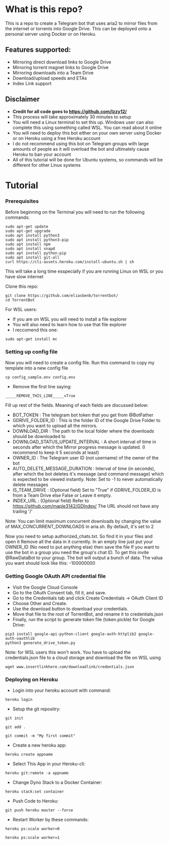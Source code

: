 # What is this repo?
This is a repo to create a Telegram bot that uses aria2 to mirror files from the internet or torrents into Google Drive. This can be deployed onto a personal server using Docker or on Heroku.

## Features supported:
- Mirroring direct download links to Google Drive
- Mirroring torrent magnet links to Google Drive
- Mirroring downloads into a Team Drive
- Download/upload speeds and ETAs
- Index Link support

## Disclaimer
- **Credit for all code goes to https://github.com/lzzy12/**
- This process will take approximately 30 minutes to setup
- You will need a Linux terminal to set this up. Windows user can also complete this using something called WSL. You can read about it online
- You will need to deploy this bot either on your own server using Docker or on Heroku using a free Heroku account
- I do not recommend using this bot on Telegram groups with large amounts of people as it will overload the bot and ultimately cause Heroku to ban your account
- All of this tutorial will be done for Ubuntu systems, so commands will be different for other Linux systems

# Tutorial
### Prerequisites
Before beginning on the Terminal you will need to run the following commands:
```
sudo apt-get update
sudo apt-get upgrade
sudo apt install python3
sudo apt install python3-pip
sudo apt install npm
sudo apt install snapd
sudo apt install python-pip
sudo apt install git-all
curl https://cli-assets.heroku.com/install-ubuntu.sh | sh
```
This will take a long time esspecially if you are running Linux on WSL or you have slow internet

Clone this repo:
```
git clone https://github.com/eliasbenb/torrentbot/
cd TorrentBot
```
For WSL users:
- If you are on WSL you will need to install a file explorer
- You will also need to learn how to use that file explorer
- I reccomend this one:
```
sudo apt-get install mc
```
### Setting up config file
Now you will need to create a config file. Run this command to copy my template into a new config file
```
cp config_sample.env config.env
```
- Remove the first line saying:
```
_____REMOVE_THIS_LINE_____=True
```
Fill up rest of the fields. Meaning of each fields are discussed below:
- BOT_TOKEN : The telegram bot token that you get from @BotFather
- GDRIVE_FOLDER_ID : This is the folder ID of the Google Drive Folder to which you want to upload all the mirrors.
- DOWNLOAD_DIR : The path to the local folder where the downloads should be downloaded to
- DOWNLOAD_STATUS_UPDATE_INTERVAL : A short interval of time in seconds after which the Mirror progress message is updated. (I recommend to keep it 5 seconds at least)  
- OWNER_ID : The Telegram user ID (not username) of the owner of the bot
- AUTO_DELETE_MESSAGE_DURATION : Interval of time (in seconds), after which the bot deletes it's message (and command message) which is expected to be viewed instantly. Note: Set to -1 to never automatically delete messages
- IS_TEAM_DRIVE : (Optional field) Set to "True" if GDRIVE_FOLDER_ID is from a Team Drive else False or Leave it empty. 
- INDEX_URL : (Optional field) Refer to https://github.com/maple3142/GDIndex/ The URL should not have any trailing '/'

Note: You can limit maximum concurrent downloads by changing the value of MAX_CONCURRENT_DOWNLOADS in aria.sh. By default, it's set to 2

Now you need to setup authorized_chats.txt. So find it in your files and open it
Remove all the data in it currently. In an empty line just put your OWNER_ID (No need to put anything else) then save the file
If you want to use the bot in a group you need the group's chat ID. To get this invite @RawDataBot to your group. The bot will output a bunch of data. The valua you want should look like this: -100000000

### Getting Google OAuth API credential file

- Visit the Google Cloud Console
- Go to the OAuth Consent tab, fill it, and save.
- Go to the Credentials tab and click Create Credentials -> OAuth Client ID
- Choose Other and Create.
- Use the download button to download your credentials.
- Move that file to the root of TorrentBot, and rename it to credentials.json
- Finally, run the script to generate token file (token.pickle) for Google Drive:
```
pip3 install google-api-python-client google-auth-httplib2 google-auth-oauthlib
python3 generate_drive_token.py
```
Note: for WSL users this won't work. You have to upload the credentials.json file to a cloud storage and download the file on WSL using 
```
wget www.insertlinkhere.com/downloadlink/credentials.json
```
### Deploying on Heroku
- Login into your heroku account with command:
```
heroku login
```
- Setup the git repositry:
```
git init
```
```
git add .
```
```
git commit -m "My first commit"
```
- Create a new heroku app:
```
heroku create appname	
```
- Select This App in your Heroku-cli: 
```
heroku git:remote -a appname
```
- Change Dyno Stack to a Docker Container:
```
heroku stack:set container
```
- Push Code to Heroku:
```
git push heroku master --force
```
- Restart Worker by these commands:
```
heroku ps:scale worker=0
```
```
heroku ps:scale worker=1
```
